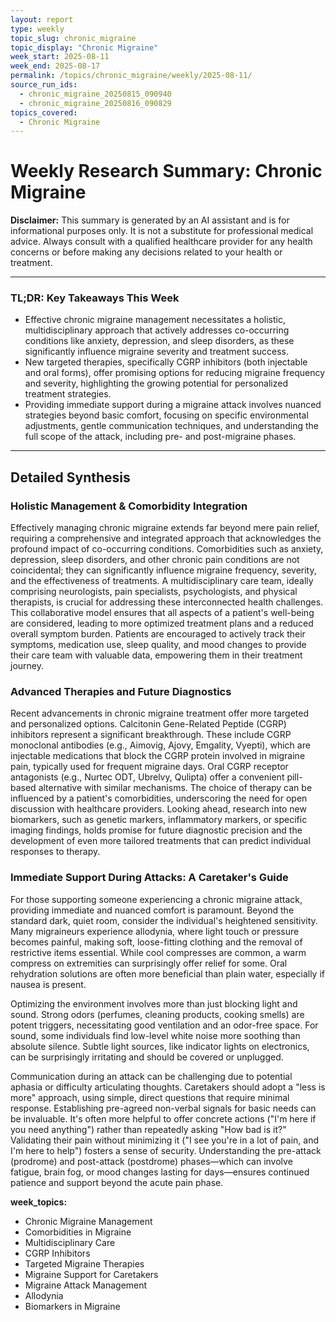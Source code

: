 ```yaml
---
layout: report
type: weekly
topic_slug: chronic_migraine
topic_display: "Chronic Migraine"
week_start: 2025-08-11
week_end: 2025-08-17
permalink: /topics/chronic_migraine/weekly/2025-08-11/
source_run_ids:
  - chronic_migraine_20250815_090940
  - chronic_migraine_20250816_090829
topics_covered:
  - Chronic Migraine
---
```


# Weekly Research Summary: Chronic Migraine

**Disclaimer:** This summary is generated by an AI assistant and is for informational purposes only. It is not a substitute for professional medical advice. Always consult with a qualified healthcare provider for any health concerns or before making any decisions related to your health or treatment.

---

### **TL;DR: Key Takeaways This Week**
-   Effective chronic migraine management necessitates a holistic, multidisciplinary approach that actively addresses co-occurring conditions like anxiety, depression, and sleep disorders, as these significantly influence migraine severity and treatment success.
-   New targeted therapies, specifically CGRP inhibitors (both injectable and oral forms), offer promising options for reducing migraine frequency and severity, highlighting the growing potential for personalized treatment strategies.
-   Providing immediate support during a migraine attack involves nuanced strategies beyond basic comfort, focusing on specific environmental adjustments, gentle communication techniques, and understanding the full scope of the attack, including pre- and post-migraine phases.

---

## Detailed Synthesis

### Holistic Management & Comorbidity Integration

Effectively managing chronic migraine extends far beyond mere pain relief, requiring a comprehensive and integrated approach that acknowledges the profound impact of co-occurring conditions. Comorbidities such as anxiety, depression, sleep disorders, and other chronic pain conditions are not coincidental; they can significantly influence migraine frequency, severity, and the effectiveness of treatments. A multidisciplinary care team, ideally comprising neurologists, pain specialists, psychologists, and physical therapists, is crucial for addressing these interconnected health challenges. This collaborative model ensures that all aspects of a patient's well-being are considered, leading to more optimized treatment plans and a reduced overall symptom burden. Patients are encouraged to actively track their symptoms, medication use, sleep quality, and mood changes to provide their care team with valuable data, empowering them in their treatment journey.

### Advanced Therapies and Future Diagnostics

Recent advancements in chronic migraine treatment offer more targeted and personalized options. Calcitonin Gene-Related Peptide (CGRP) inhibitors represent a significant breakthrough. These include CGRP monoclonal antibodies (e.g., Aimovig, Ajovy, Emgality, Vyepti), which are injectable medications that block the CGRP protein involved in migraine pain, typically used for frequent migraine days. Oral CGRP receptor antagonists (e.g., Nurtec ODT, Ubrelvy, Qulipta) offer a convenient pill-based alternative with similar mechanisms. The choice of therapy can be influenced by a patient's comorbidities, underscoring the need for open discussion with healthcare providers. Looking ahead, research into new biomarkers, such as genetic markers, inflammatory markers, or specific imaging findings, holds promise for future diagnostic precision and the development of even more tailored treatments that can predict individual responses to therapy.

### Immediate Support During Attacks: A Caretaker's Guide

For those supporting someone experiencing a chronic migraine attack, providing immediate and nuanced comfort is paramount. Beyond the standard dark, quiet room, consider the individual's heightened sensitivity. Many migraineurs experience allodynia, where light touch or pressure becomes painful, making soft, loose-fitting clothing and the removal of restrictive items essential. While cool compresses are common, a warm compress on extremities can surprisingly offer relief for some. Oral rehydration solutions are often more beneficial than plain water, especially if nausea is present.

Optimizing the environment involves more than just blocking light and sound. Strong odors (perfumes, cleaning products, cooking smells) are potent triggers, necessitating good ventilation and an odor-free space. For sound, some individuals find low-level white noise more soothing than absolute silence. Subtle light sources, like indicator lights on electronics, can be surprisingly irritating and should be covered or unplugged.

Communication during an attack can be challenging due to potential aphasia or difficulty articulating thoughts. Caretakers should adopt a "less is more" approach, using simple, direct questions that require minimal response. Establishing pre-agreed non-verbal signals for basic needs can be invaluable. It's often more helpful to offer concrete actions ("I'm here if you need anything") rather than repeatedly asking "How bad is it?" Validating their pain without minimizing it ("I see you're in a lot of pain, and I'm here to help") fosters a sense of security. Understanding the pre-attack (prodrome) and post-attack (postdrome) phases—which can involve fatigue, brain fog, or mood changes lasting for days—ensures continued patience and support beyond the acute pain phase.

**week_topics:**
- Chronic Migraine Management
- Comorbidities in Migraine
- Multidisciplinary Care
- CGRP Inhibitors
- Targeted Migraine Therapies
- Migraine Support for Caretakers
- Migraine Attack Management
- Allodynia
- Biomarkers in Migraine
